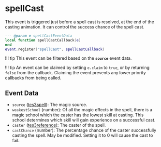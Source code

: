 # spellCast

This event is triggered just before a spell cast is resolved, at the end of the casting animation. It can control the success chance of the spell cast.

```lua
--- @param e spellCastEventData
local function spellCastCallback(e)
end
event.register("spellCast", spellCastCallback)
```

!!! tip
	This event can be filtered based on the **`source`** event data.

!!! tip
	An event can be claimed by setting `e.claim` to `true`, or by returning `false` from the callback. Claiming the event prevents any lower priority callbacks from being called.

## Event Data

* `source` ([tes3spell](../../types/tes3spell)): The magic source.
* `weakestSchool` (number): Of all the magic effects in the spell, there is a magic school which the caster has the lowest skill at casting. This school determines which skill will gain experience on a successful cast.
* `caster` ([tes3reference](../../types/tes3reference)): The caster of the spell.
* `castChance` (number): The percentage chance of the caster successfully casting the spell. May be modified. Setting it to 0 will cause the cast to fail.

